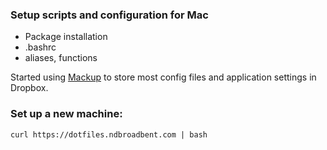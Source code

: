 ### Setup scripts and configuration for Mac

* Package installation
* .bashrc
* aliases, functions

Started using [Mackup](https://github.com/lra/mackup) to store most config files and application settings in Dropbox.

### Set up a new machine:

```
curl https://dotfiles.ndbroadbent.com | bash
```
